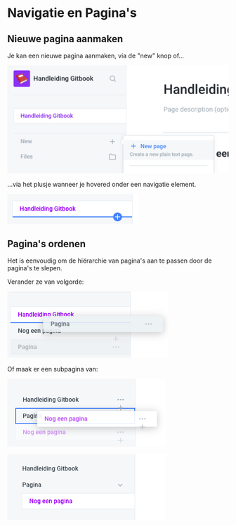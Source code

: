 # Navigatie en Pagina's

## Nieuwe pagina aanmaken

Je kan een nieuwe pagina aanmaken, via de "new" knop of...

![Nieuwe pagina via &quot;new&quot;](.gitbook/assets/screenshot-2021-03-04-at-14.10.18-copy.png)

 ...via het plusje wanneer je hovered onder een navigatie element.

![Nieuwe pagina door hoveren onder bepaald menu-item](.gitbook/assets/screenshot-2021-03-04-at-14.59.31.png)

## Pagina's ordenen

Het is eenvoudig om de hiërarchie van pagina's aan te passen door de pagina's te slepen.

Verander ze van volgorde:

![Pagina veranderen van volgorde](.gitbook/assets/screenshot-2021-03-04-at-15.55.48-2-.png)



Of maak er een subpagina van:

![Sleep de pagina op het item waarvan dat je wilt dat het een subpagina wordt.](.gitbook/assets/screenshot-2021-03-04-at-15.47.32-2-.png)

![Subpagina](.gitbook/assets/screenshot-2021-03-04-at-15.47.36.png)

## 

